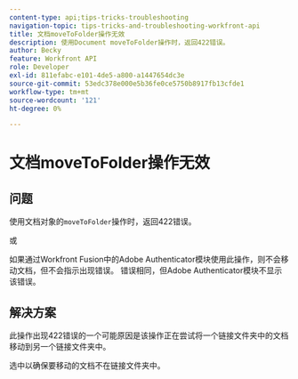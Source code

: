 ```yaml
---
content-type: api;tips-tricks-troubleshooting
navigation-topic: tips-tricks-and-troubleshooting-workfront-api
title: 文档moveToFolder操作无效
description: 使用Document moveToFolder操作时，返回422错误。
author: Becky
feature: Workfront API
role: Developer
exl-id: 811efabc-e101-4de5-a800-a1447654dc3e
source-git-commit: 53edc378e000e5b36fe0ce5750b8917fb13cfde1
workflow-type: tm+mt
source-wordcount: '121'
ht-degree: 0%

---
```


# 文档moveToFolder操作无效

## 问题

使用文档对象的`moveToFolder`操作时，返回422错误。

或

如果通过Workfront Fusion中的Adobe Authenticator模块使用此操作，则不会移动文档，但不会指示出现错误。 错误相同，但Adobe Authenticator模块不显示该错误。

## 解决方案

此操作出现422错误的一个可能原因是该操作正在尝试将一个链接文件夹中的文档移动到另一个链接文件夹中。

选中以确保要移动的文档不在链接文件夹中。
